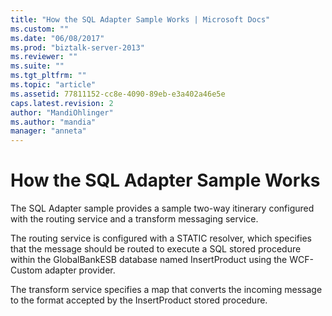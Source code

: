 ```yaml
---
title: "How the SQL Adapter Sample Works | Microsoft Docs"
ms.custom: ""
ms.date: "06/08/2017"
ms.prod: "biztalk-server-2013"
ms.reviewer: ""
ms.suite: ""
ms.tgt_pltfrm: ""
ms.topic: "article"
ms.assetid: 77811152-cc8e-4090-89eb-e3a402a46e5e
caps.latest.revision: 2
author: "MandiOhlinger"
ms.author: "mandia"
manager: "anneta"
---
```

# How the SQL Adapter Sample Works
The SQL Adapter sample provides a sample two-way itinerary configured with the routing service and a transform messaging service.  
  
 The routing service is configured with a STATIC resolver, which specifies that the message should be routed to execute a SQL stored procedure within the GlobalBankESB database named InsertProduct using the WCF-Custom adapter provider.  
  
 The transform service specifies a map that converts the incoming message to the format accepted by the InsertProduct stored procedure.
